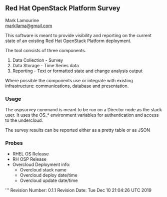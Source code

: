 ## Red Hat OpenStack Platform Survey
Mark Lamourine  
<markllama@gmail.com>

This software is meant to provide visibility and reporting on the
current state of an existing Red Hat OpenStack Platform deployment.

The tool consists of three components.

1. Data Collection - Survey
1. Data Storage - Time Series data
1. Reporting - Text or formatted state and change analysis output

Where possible the components use or integrate with existing
infrastructure: communications, database and presentation.

### Usage

The ospsurvey command is meant to be run on a Director node as the stack user.
It uses the OS_* environment variables for authentication and access to the
undercloud.

The survey results can be reported either as a pretty table or as JSON

### Probes

* RHEL OS Release
* RH OSP Release
* Overcloud Deployment info:
  * Overcloud stack name
  * Overcloud deploy date/time
  * Overcloud update date/time

'''
Revision Number: 0.1.1
Revision Date: Tue Dec 10 21:04:26 UTC 2019

